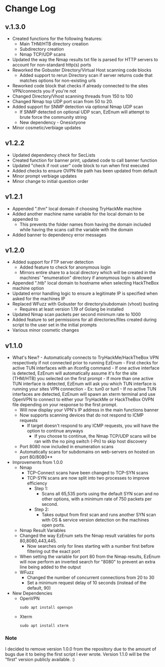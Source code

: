 # Change Log
## v.1.3.0
- Created functions for the following features: 
	- Main THM/HTB directory creation
	- Subdirectory creation
	- Nmap TCP/UDP scans
- Updated the way the Nmap results txt file is parsed for HTTP servers to account for non-standard http(s) ports
- Reworked the Gobuster Directory/Virtual Host scanning code blocks
	- Added support to rerun Directory scan if server returns code that matches options for non-existing urls
- Reworked code block that checks if already connected to the sites VPN/connects you if you're not
- Changed Directory/Vhost scanning threads from 150 to 100
- Changed Nmap top UDP port scan from 50 to 20.
- Added support for SNMP detection via optional Nmap UDP scan
	- If SNMP detected on optional UDP scan, EzEnum will attempt to brute force the community string
	- New dependency - Onesixtyone
- Minor cosmetic/verbiage updates
## v1.2.2
- Updated dependency check for SecLists
- Created function for banner print, updated code to call banner function
- Updated "check if root user" code block to run when first executed
- Added checks to ensure OVPN file path has been updated from default
- Minor prompt verbiage updates
- Minor change to initial question order
## v1.2.1
- Appended ".thm" local domain if choosing TryHackMe machine
- Added another machine name variable for the local domain to be appended to
  - This prevents the folder names from having the domain included while having the scans call the variable with the domain
-  Added banner to dependency error messages
## v1.2.0
- Added support for FTP server detection
  - Added feature to check for anonymous login
  - Mirrors entire share to a local directory which will be created in the machines' "enumeration" directory if anonymous login is allowed
- Appended ".htb" local domain to hostname when selecting HackTheBox machine option
- Updated error handling logic to ensure a legitimate IP is specified when asked for the machines IP
- Replaced WFuzz with Gobuster for directory/subdomain (vhost) busting
  - Requires at least version 1.19 of Golang be installed
- Updated Nmap scan packets per second minimum rate to 1000
- Added feature to set permissions for all directories/files created during script to the user set in the initial prompts
- Various minor cosmetic changes
## v1.1.0
- What's New? 
      - Automatically connects to TryHackMe/HackTheBox VPN respectively if not connected prior to running EzEnum
      - First checks for active TUN interfaces with an ifconfig command
      - If one active interface is detected, EzEnum will automatically assume it's for the site (THM/HTB) you selected on the first prompt
      - If more than one active TUN interface is detected, EzEnum will ask you which TUN interface is running your sites VPN connection
          - Ex: tun0 or tun1
      - If no active TUN interfaces are detected, EzEnum will spawn an xterm terminal and use OpenVPN to connect to either your TryHackMe or HackTheBox OVPN file depending on your response to the first prompt.         
  - Will now display your VPN's IP address in the main functions banner
  - Now supports scanning devices that do not respond to ICMP requests
    - If target doesn't respond to any ICMP requests, you will have the option to continue anyways
      - If you choose to continue, the Nmap TCP/UDP scans will be ran with the no ping switch (-Pn) to skip host discovery
  - Port 8080 now included in enumeration scans
  - Automatically scans for subdomains on web-servers on hosted on port 80/8080**
- Improvements from 1.0.0
   - Nmap
      - TCP-Connect scans have been changed to TCP-SYN scans
      - TCP-SYN scans are now split into two processes to improve efficiency
        - Step 1:
          - Scans all 65,535 ports using the default SYN scan and no other options, with a minimum rate of 750 packets per second. 
        - Step 2:
          - Takes output from first scan and runs another SYN scan with OS & service version detection on the machines open ports. 
   - Nmap Result Variables
    - Changed the way EzEnum sets the Nmap result variables for ports 80,8080,443,445. 
      - Now searches only for lines starting with a number first before filtering out the exact port
    - When setting the variable for port 80 from the Nmap results, EzEnum will now perform an inverted search for "8080" to prevent an extra line being added to the output
  - WFuzz
    - Changed the number of concurrent connections from 20 to 30
    - Set a minimum request delay of 10 seconds (instead of the default, 90)
- New Dependencies
  - OpenVPN
    ```
    sudo apt install openvpn
    ```
  - Xterm
    ```
    sudo apt install xterm
    ```
### Note
I decided to remove version 1.0.0 from the repository due to the amount of bugs due it to being the first script I ever wrote. Version 1.1.0 will be the "first" version publicly available. :)
